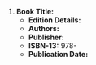 1. **Book Title:** 
   - **Edition Details:** 
   - **Authors:** 
   - **Publisher:** 
   - **ISBN-13:** 978-
   - **Publication Date:** 
